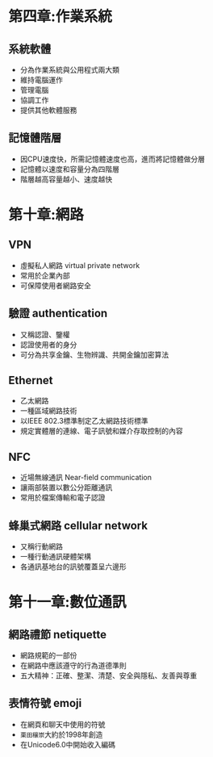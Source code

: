 # 第四章:作業系統
## 系統軟體
- 分為作業系統與公用程式兩大類
- 維持電腦運作
- 管理電腦
- 協調工作
- 提供其他軟體服務
## 記憶體階層
- 因CPU速度快，所需記憶體速度也高，進而將記憶體做分層
- 記憶體以速度和容量分為四階層
- 階層越高容量越小、速度越快
# 第十章:網路
## VPN
- 虛擬私人網路 virtual private network
- 常用於企業內部
- 可保障使用者網路安全
## 驗證 authentication
- 又稱認證、鑒權
- 認證使用者的身分
- 可分為共享金鑰、生物辨識、共開金鑰加密算法
## Ethernet
- 乙太網路
- 一種區域網路技術
- 以IEEE 802.3標準制定乙太網路技術標準
- 規定實體層的連線、電子訊號和媒介存取控制的內容
## NFC
- 近場無線通訊 Near-field communication
- 讓兩部裝置以數公分距離通訊
- 常用於檔案傳輸和電子認證
## 蜂巢式網路 cellular network
- 又稱行動網路
- 一種行動通訊硬體架構
- 各通訊基地台的訊號覆蓋呈六邊形
# 第十一章:數位通訊
## 網路禮節 netiquette
- 網路規範的一部份
- 在網路中應該遵守的行為道德準則
- 五大精神：正確、整潔、清楚、安全與隱私、友善與尊重
## 表情符號 emoji
- 在網頁和聊天中使用的符號
- ``栗田穰崇``大約於1998年創造
- 在Unicode6.0中開始收入編碼














